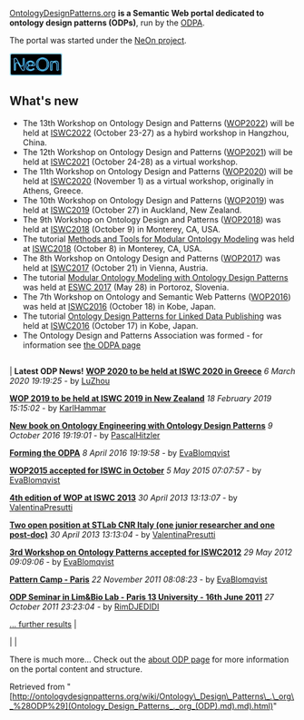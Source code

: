[OntologyDesignPatterns.org](Main_Page.md "Main Page") __is a Semantic Web portal dedicated to ontology design patterns (ODPs)__, run by the [ODPA](ODPA.md "http://ontologydesignpatterns.org/wiki/ODPA").


The portal was started under the [NeOn project](http://www.neon-project.org "http://www.neon-project.org").



![NeOn project](images/d/db/Neonlogo.jpg)
  




##   What's new


* The 13th Workshop on Ontology Design and Patterns ([WOP2022](WOP/2022.1.md "WOP:2022")) will be held at [ISWC2022](http://iswc2022.semanticweb.org/ "http://iswc2022.semanticweb.org/") (October 23-27) as a hybird workshop in Hangzhou, China.
* The 12th Workshop on Ontology Design and Patterns ([WOP2021](WOP/2021.1.md "WOP:2021")) will be held at [ISWC2021](http://iswc2021.semanticweb.org/ "http://iswc2021.semanticweb.org/") (October 24-28) as a virtual workshop.
* The 11th Workshop on Ontology Design and Patterns ([WOP2020](WOP/2020.1.md "WOP:2020")) will be held at [ISWC2020](http://iswc2020.semanticweb.org/ "http://iswc2020.semanticweb.org/") (November 1) as a virtual workshop, originally in Athens, Greece.
* The 10th Workshop on Ontology Design and Patterns ([WOP2019](WOP/2019.1.md "WOP:2019")) was held at [ISWC2019](http://iswc2019.semanticweb.org/ "http://iswc2019.semanticweb.org/") (October 27) in Auckland, New Zealand.
* The 9th Workshop on Ontology Design and Patterns ([WOP2018](WOP/2018.1.md "WOP:2018")) was held at [ISWC2018](http://iswc2018.semanticweb.org/ "http://iswc2018.semanticweb.org/") (October 9) in Monterey, CA, USA.
* The tutorial [Methods and Tools for Modular Ontology Modeling](Training/Tutorial/_Methods_and_Tools_for_Modular_Ontology_Modeling.md "Training:Tutorial: Methods and Tools for Modular Ontology Modeling") was held at [ISWC2018](http://iswc2018.semanticweb.org/ "http://iswc2018.semanticweb.org/") (October 8) in Monterey, CA, USA.
* The 8th Workshop on Ontology Design and Patterns ([WOP2017](WOP/2017.1.md "WOP:2017")) was held at [ISWC2017](http://iswc2017.semanticweb.org/ "http://iswc2017.semanticweb.org/") (October 21) in Vienna, Austria.
* The tutorial [Modular Ontology Modeling with Ontology Design Patterns](Training/Tutorial/_Modular_Ontology_Modeling_with_Ontology_Design_Patterns_at_ESWC2017.md "Training:Tutorial: Modular Ontology Modeling with Ontology Design Patterns at ESWC2017") was held at [ESWC 2017](http://2017.eswc-conferences.org/ "http://2017.eswc-conferences.org/") (May 28) in Portoroz, Slovenia.
* The 7th Workshop on Ontology and Semantic Web Patterns ([WOP2016](WOP/2016.1.md "WOP:2016")) was held at [ISWC2016](http://iswc2016.semanticweb.org/ "http://iswc2016.semanticweb.org/") (October 18) in Kobe, Japan.
* The tutorial [Ontology Design Patterns for Linked Data Publishing](Training/Ontology_Design_Patterns_for_Linked_Data_Publishing_at_ISWC_2016.md "Training:Ontology Design Patterns for Linked Data Publishing at ISWC 2016") was held at [ISWC2016](http://iswc2016.semanticweb.org/ "http://iswc2016.semanticweb.org/") (October 17) in Kobe, Japan.
* The Ontology Design and Patterns Association was formed - for information see [the ODPA page](ODPA.md "http://ontologydesignpatterns.org/wiki/ODPA")


## 


  | 
__Latest ODP News!__
 __[WOP 2020 to be held at ISWC 2020 in Greece](Odp/News/19.md "http://ontologydesignpatterns.org/wiki/Odp:News/19")__
_6 March 2020 19:19:25_ - by [LuZhou](User/LuZhou.md "User:LuZhou")

 __[WOP 2019 to be held at ISWC 2019 in New Zealand](Odp/News/18.md "http://ontologydesignpatterns.org/wiki/Odp:News/18")__
_18 February 2019 15:15:02_ - by [KarlHammar](User/KarlHammar.md "User:KarlHammar")

 __[New book on Ontology Engineering with Ontology Design Patterns](Odp/News/17.md "http://ontologydesignpatterns.org/wiki/Odp:News/17")__
_9 October 2016 19:19:01_ - by [PascalHitzler](User/PascalHitzler.md "User:PascalHitzler")

 __[Forming the ODPA](Odp/News/16.md "http://ontologydesignpatterns.org/wiki/Odp:News/16")__
_8 April 2016 19:19:58_ - by [EvaBlomqvist](User/EvaBlomqvist.md "User:EvaBlomqvist")

 __[WOP2015 accepted for ISWC in October](Odp/News/15.md "http://ontologydesignpatterns.org/wiki/Odp:News/15")__
_5 May 2015 07:07:57_ - by [EvaBlomqvist](User/EvaBlomqvist.md "User:EvaBlomqvist")

 __[4th edition of WOP at ISWC 2013](Odp/News/14.md "http://ontologydesignpatterns.org/wiki/Odp:News/14")__
_30 April 2013 13:13:07_ - by [ValentinaPresutti](User/ValentinaPresutti.md "User:ValentinaPresutti")

 __[Two open position at STLab CNR Italy (one junior researcher and one post-doc)](Odp/News/13.md "http://ontologydesignpatterns.org/wiki/Odp:News/13")__
_30 April 2013 13:13:04_ - by [ValentinaPresutti](User/ValentinaPresutti.md "User:ValentinaPresutti")

 __[3rd Workshop on Ontology Patterns accepted for ISWC2012](Odp/News/12.md "http://ontologydesignpatterns.org/wiki/Odp:News/12")__
_29 May 2012 09:09:06_ - by [EvaBlomqvist](User/EvaBlomqvist.md "User:EvaBlomqvist")

 __[Pattern Camp - Paris](Odp/News/11.md "http://ontologydesignpatterns.org/wiki/Odp:News/11")__
_22 November 2011 08:08:23_ - by [EvaBlomqvist](User/EvaBlomqvist.md "User:EvaBlomqvist")

 __[ODP Seminar in Lim&Bio Lab - Paris 13 University - 16th June 2011](Odp/News/10.md "http://ontologydesignpatterns.org/wiki/Odp:News/10")__
_27 October 2011 23:23:04_ - by [RimDJEDIDI](User/RimDJEDIDI.md "User:RimDJEDIDI")

 [… further results](http://ontologydesignpatterns.org/wiki/Special:Ask/-5B-5BCategory:ODPNews-5D-5D/-3FTitle/-3FCreationDate/-3FSubmittedBy/sort%3DCreationDate/order%3DDESC/format%3Dtemplate/template%3DNews-20row/link%3Dnone "Special:Ask/-5B-5BCategory:ODPNews-5D-5D/-3FTitle/-3FCreationDate/-3FSubmittedBy/sort=CreationDate/order=DESC/format=template/template=News-20row/link=none")
 |
  




  |  |
  

There is much more... 
Check out the [about ODP page](Odp/About.md "Odp:About") for more information on the portal content and structure.


  






Retrieved from "[http://ontologydesignpatterns.org/wiki/Ontology\_Design\_Patterns\_.\_org\_%28ODP%29](Ontology_Design_Patterns_._org_(ODP).md).md).html)"